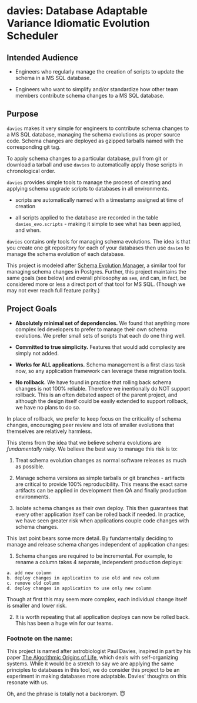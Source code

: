# **davies:** Database Adaptable Variance Idiomatic Evolution Scheduler

## Intended Audience

  - Engineers who regularly manage the creation of scripts to update the
    schema in a MS SQL database.

  - Engineers who want to simplify and/or standardize how other team
    members contribute schema changes to a MS SQL database.

## Purpose

`davies` makes it very simple for engineers to contribute schema changes 
to a MS SQL database, managing the schema evolutions as proper source code. 
Schema changes are deployed as gzipped tarballs named with the corresponding 
git tag.

To apply schema changes to a particular database, pull from git or
download a tarball and use `davies` to automatically apply those 
scripts in chronological order.

`davies` provides simple tools to manage the process of creating and 
applying schema upgrade scripts to databases in all environments.

 - scripts are automatically named with a timestamp assigned at time
   of creation

 - all scripts applied to the database are recorded in
   the table `davies_evo.scripts` - making it simple to
   see what has been applied, and when.

`davies` contains only tools for managing schema evolutions. The idea is
that you create one git repository for each of your databases then use
`davies` to manage the schema evolution of each database.

This project is modeled after 
[Schema Evolution Manager](https://github.com/mbryzek/schema-evolution-manager),
a similar tool for managing schema changes in Postgres. Further, this
project maintains the same goals (see below) and overall philosophy as `sem`,
and can, in fact, be considered more or less a direct port of that tool
for MS SQL. (Though we may not ever reach full feature parity.)

## Project Goals

  - **Absolutely minimal set of dependencies.** We found that anything
    more complex led developers to prefer to manage their own schema
    evolutions. We prefer small sets of scripts that each do one thing
    well.

  - **Committed to true simplicity.** Features that would add complexity
    are simply not added.

  - **Works for ALL applications.** Schema management is a first class
    task now, so any application framework can leverage these
    migration tools.

  - **No rollback.** We have found in practice that rolling back schema
    changes is not 100% reliable. Therefore we inentionally do NOT
    support rollback. This is an often debated aspect of the parent
    project, and although the design itself could be easily extended to 
    support rollback, we have no plans to do so.

In place of rollback, we prefer to keep focus on the criticality of
schema changes, encouraging peer review and lots of smaller evolutions
that themselves are relatively harmless.

This stems from the idea that we believe schema evolutions are
*fundamentally risky*. We believe the best way to manage this risk is
to:

  1. Treat schema evolution changes as normal software releases
  as much as possible.

  2. Manage schema versions as simple tarballs or git branches - 
  artifacts are critical to provide 100% reproducibility. This means 
  the exact same artifacts can be applied in development then QA and 
  finally production environments.

  3. Isolate schema changes as their own deploy. This then
  guarantees that every other application itself can be rolled
  back if needed. In practice, we have seen greater risk when
  applications couple code changes with schema changes.

This last point bears some more detail. By fundamentally deciding to
manage and release schema changes independent of application changes:

  1. Schema changes are required to be incremental. For example, to
  rename a column takes 4 separate, independent production deploys:

    a. add new column
    b. deploy changes in application to use old and new column
    c. remove old column
    d. deploy changes in application to use only new column

  Though at first this may seem more complex, each individual change
  itself is smaller and lower risk.

  2. It is worth repeating that all application deploys can now be
  rolled back. This has been a huge win for our teams.

### Footnote on the name:

This project is named after astrobiologist Paul Davies, inspired 
in part by his paper [The Algorithmic Origins of Life](https://arxiv.org/abs/1207.4803),
which deals with self-organizing systems. While it would be a 
stretch to say we are applying the same principles to databases
in this tool, we do consider this project to be an experiment in 
making databases more adaptable. Davies' thoughts on this resonate
with us.

Oh, and the phrase is totally not a backronym. 😇